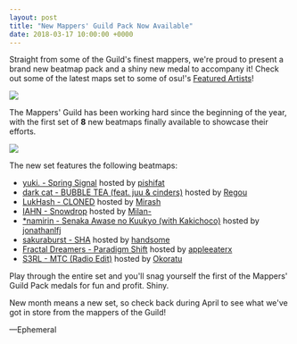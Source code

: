 ```yaml
---
layout: post
title: "New Mappers' Guild Pack Now Available"
date: 2018-03-17 10:00:00 +0000
---
```


Straight from some of the Guild's finest mappers, we're proud to present a brand new beatmap pack and a shiny new medal to accompany it! Check out some of the latest maps set to some of osu!'s [Featured Artists](https://osu.ppy.sh/beatmaps/artists)!

[![](/wiki/shared/news/2018-03-17-new-mappers-guild-pack-release/banner.jpg)](https://osu.ppy.sh/beatmaps/packs?type=theme)

The Mappers' Guild has been working hard since the beginning of the year, with the first set of **8** new beatmaps finally available to showcase their efforts.

[![](/wiki/shared/news/2018-03-17-new-mappers-guild-pack-release/listing.jpg)](https://osu.ppy.sh/beatmaps/packs?type=theme)

The new set features the following beatmaps:

- [yuki. - Spring Signal](https://osu.ppy.sh/beatmapsets/716211) hosted by [pishifat](https://osu.ppy.sh/users/3178418)
- [dark cat - BUBBLE TEA (feat. juu & cinders)](https://osu.ppy.sh/beatmapsets/716213) hosted by [Regou](https://osu.ppy.sh/users/419954)
- [LukHash - CLONED](https://osu.ppy.sh/beatmapsets/716215) hosted by [Mirash](https://osu.ppy.sh/users/2841009)
- [IAHN - Snowdrop](https://osu.ppy.sh/beatmapsets/716219) hosted by [Milan-](https://osu.ppy.sh/users/1052994)
- [\*namirin - Senaka Awase no Kuukyo (with Kakichoco)](https://osu.ppy.sh/beatmapsets/716249) hosted by [jonathanlfj](https://osu.ppy.sh/users/270377)
- [sakuraburst - SHA](https://osu.ppy.sh/beatmapsets/716390) hosted by [handsome](https://osu.ppy.sh/users/2123087)
- [Fractal Dreamers - Paradigm Shift](https://osu.ppy.sh/beatmapsets/716441) hosted by [appleeaterx](https://osu.ppy.sh/users/2407160)
- [S3RL - MTC (Radio Edit)](https://osu.ppy.sh/beatmapsets/716630) hosted by [Okoratu](https://osu.ppy.sh/users/1623405)

Play through the entire set and you'll snag yourself the first of the Mappers' Guild Pack medals for fun and profit. Shiny.

New month means a new set, so check back during April to see what we've got in store from the mappers of the Guild!

—Ephemeral
